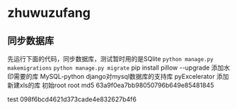 # zhuwuzufang
## 同步数据库
先运行下面的代码，同步数据库，测试暂时用的是SQlite
`python manage.py makemigrations`
`python manage.py migrate`
pip install pillow --upgrade 添加水印需要的库
MySQL-python django对mysql数据库的支持库
pyExcelerator 添加新建xls的库
初始root root
md5 63a9f0ea7bb98050796b649e85481845

test
098f6bcd4621d373cade4e832627b4f6